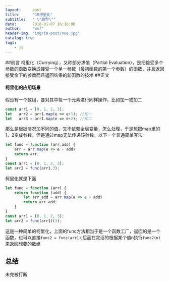 ```yaml
---
layout:     post
title:      "JS柯里化"
subtitle:   " \"原型\""
date:       2018-01-07 16:16:00
author:     "wmf"
header-img: "img/in-post/vue.jpg"
catalog: true
tags:
    - js
---
```


##前言
柯里化（Currying），又称部分求值（Partial Evaluation），是把接受多个参数的函数变换成接受一个单一参数（最初函数的第一个参数）的函数，并且返回接受余下的参数而且返回结果的新函数的技术
##正文
#### 柯里化的应用场景
假设有一个数组，要对其中每一个元素进行同样操作，比如加一或加二
```js
const arr1 = [0, 1, 2, 3];
let   arr2 = arr1.map(e => e+1); //加一
let   arr3 = arr1.map(e => e+2); //加二
```
那么是根据情况加不同的值，又不依赖全局变量，怎么处理，于是想把map里的1，2变成参数，但是通过map无法传递该参数，以下一个普通简单写法
```js
let func = function (arr,add) {
    arr = arr.map(e => e + add)
    return arr;
}
const arr1 = [0, 1, 2, 3];
let arr2 = func(arr1,3);
```
柯里化就是下面

```js
let func = function (arr) {
    return function (add) {
        let arr_add = arr.map(e => e + add)
        return arr_add;
    }
}
const arr1 = [0, 1, 2, 3];
let arr2 = func(arr1)(3);
```
这是一种简单的柯里化，上面的func方法相当于是一个函数工厂，返回的是一个函数，也可以直接```func2 = func(arr1)```,后面在灵活的根据某个值n执行```func2(n)```来返回想要的数组
## 总结
未完被打断

